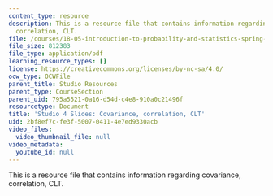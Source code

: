 ```yaml
---
content_type: resource
description: This is a resource file that contains information regarding covariance,
  correlation, CLT.
file: /courses/18-05-introduction-to-probability-and-statistics-spring-2014/2bf8ef7cfe3f500704114e7ed9330acb_MIT18_05S14_studio4_slides.pdf
file_size: 812383
file_type: application/pdf
learning_resource_types: []
license: https://creativecommons.org/licenses/by-nc-sa/4.0/
ocw_type: OCWFile
parent_title: Studio Resources
parent_type: CourseSection
parent_uid: 795a5521-0a16-d54d-c4e8-910a0c21496f
resourcetype: Document
title: 'Studio 4 Slides: Covariance, correlation, CLT'
uid: 2bf8ef7c-fe3f-5007-0411-4e7ed9330acb
video_files:
  video_thumbnail_file: null
video_metadata:
  youtube_id: null
---
```

This is a resource file that contains information regarding covariance, correlation, CLT.